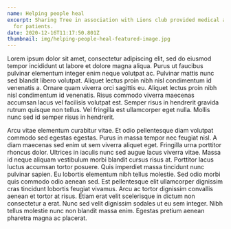 ```yaml
---
name: Helping people heal
excerpt: Sharing Tree in association with Lions club provided medical assistance
  for patients.
date: 2020-12-16T11:17:50.801Z
thumbnail: img/helping-people-heal-featured-image.jpg
---
```

Lorem ipsum dolor sit amet, consectetur adipiscing elit, sed do eiusmod tempor incididunt ut labore et dolore magna aliqua. Purus ut faucibus pulvinar elementum integer enim neque volutpat ac. Pulvinar mattis nunc sed blandit libero volutpat. Aliquet lectus proin nibh nisl condimentum id venenatis a. Ornare quam viverra orci sagittis eu. Aliquet lectus proin nibh nisl condimentum id venenatis. Risus commodo viverra maecenas accumsan lacus vel facilisis volutpat est. Semper risus in hendrerit gravida rutrum quisque non tellus. Vel fringilla est ullamcorper eget nulla. Mollis nunc sed id semper risus in hendrerit.

Arcu vitae elementum curabitur vitae. Et odio pellentesque diam volutpat commodo sed egestas egestas. Purus in massa tempor nec feugiat nisl. A diam maecenas sed enim ut sem viverra aliquet eget. Fringilla urna porttitor rhoncus dolor. Ultrices in iaculis nunc sed augue lacus viverra vitae. Massa id neque aliquam vestibulum morbi blandit cursus risus at. Porttitor lacus luctus accumsan tortor posuere. Quis imperdiet massa tincidunt nunc pulvinar sapien. Eu lobortis elementum nibh tellus molestie. Sed odio morbi quis commodo odio aenean sed. Est pellentesque elit ullamcorper dignissim cras tincidunt lobortis feugiat vivamus. Arcu ac tortor dignissim convallis aenean et tortor at risus. Etiam erat velit scelerisque in dictum non consectetur a erat. Nunc sed velit dignissim sodales ut eu sem integer. Nibh tellus molestie nunc non blandit massa enim. Egestas pretium aenean pharetra magna ac placerat.